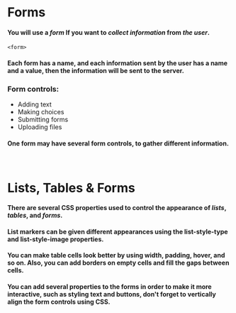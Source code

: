 # **Forms** 

#### You will use a *form* If you want to *collect information* from *the user*.   
 `<form>` 

#### Each **form** has a **name**, and each information sent by the user has a **name** and a **value**, then the information will be sent to the **server**. 

### Form controls: 
* Adding text
* Making choices 
* Submitting forms 
* Uploading files

#### One form may have several form controls, to gather different information. 

 <br>

# **Lists, Tables & Forms**

####  There are several CSS properties used to control the appearance of *lists*, *tables*, and *forms*.

#### List markers can be given different appearances using the list-style-type and list-style-image properties.

#### You can make table cells look better by using width, padding, hover, and so on. Also, you can add borders on empty cells and fill the gaps between cells. 

#### You can add several properties to the forms in order to make it more interactive, such as styling text and buttons, don't forget to vertically align the form controls using CSS. 


